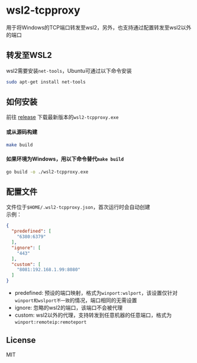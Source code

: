 # wsl2-tcpproxy
用于将Windows的TCP端口转发至wsl2，另外，也支持通过配置转发至wsl2以外的端口

## 转发至WSL2
wsl2需要安装`net-tools`，Ubuntu可通过以下命令安装
```bash
sudo apt-get install net-tools
```

## 如何安装
前往 [release](https://github.com/chenyingzhou/wsl2-tcpproxy/releases) 下载最新版本的`wsl2-tcpproxy.exe`
#### 或从源码构建
```bash
make build
```
#### 如果环境为Windows，用以下命令替代`make build`
```bash
go build -o ./wsl2-tcpproxy.exe
```

## 配置文件
文件位于`$HOME/.wsl2-tcpproxy.json`，首次运行时会自动创建   
示例：
```json
{
  "predefined": [
    "6380:6379"
  ],
  "ignore": [
    "443"
  ],
  "custom": [
    "8081:192.168.1.99:8080"
  ]
}
```
- predefined: 预设的端口映射，格式为`winport:wslport`，该设置仅针对`winport和wslport不一致`的情况，端口相同的无需设置
- ignore: 忽略的wsl2的端口，该端口不会被代理
- custom: wsl2以外的代理，支持转发到任意机器的任意端口，格式为`winport:remoteip:remoteport`

## License
MIT

